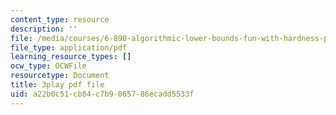 ```yaml
---
content_type: resource
description: ''
file: /media/courses/6-890-algorithmic-lower-bounds-fun-with-hardness-proofs-fall-2014/a22b0c51cb84c7b9065786ecadd5533f_5GEKCOhiqro.pdf
file_type: application/pdf
learning_resource_types: []
ocw_type: OCWFile
resourcetype: Document
title: 3play pdf file
uid: a22b0c51-cb84-c7b9-0657-86ecadd5533f
---
```

